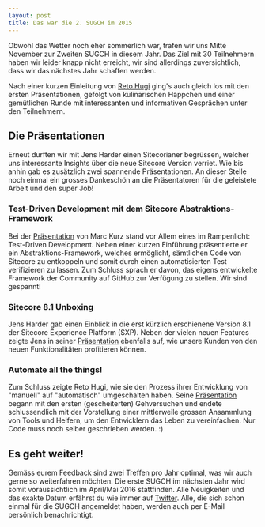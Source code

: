 ```yaml
---
layout: post
title: Das war die 2. SUGCH im 2015
---
```


Obwohl das Wetter noch eher sommerlich war, trafen wir uns Mitte November zur Zweiten SUGCH in diesem Jahr. Das Ziel mit 30 Teilnehmern haben wir leider knapp nicht erreicht, wir sind allerdings zuversichtlich, dass wir das nächstes Jahr schaffen werden.

Nach einer kurzen Einleitung von [Reto
Hugi](https://twitter.com/retohugi) ging's auch gleich los mit den ersten Präsentationen, gefolgt von kulinarischen Häppchen und einer gemütlichen Runde mit interessanten und informativen Gesprächen unter den Teilnehmern.

## Die Präsentationen
Erneut durften wir mit Jens Harder einen Sitecorianer begrüssen, welcher uns interessante Insights über die neue Sitecore Version verriet. Wie bis anhin gab es zusätzlich zwei spannende Präsentationen. An dieser Stelle noch einmal ein grosses Dankeschön an die Präsentatoren für die geleistete Arbeit und den super Job!

### Test-Driven Development mit dem Sitecore Abstraktions-Framework
Bei der [Präsentation](https://github.com/SUGCH/sugch.github.io/blob/master/assets/Marc-Kurz_Test-Driven-Development-mit-dem-Sitecore-Abstraktions-Framework.pdf) von Marc Kurz stand vor Allem eines im Rampenlicht: Test-Driven Development. Neben einer kurzen Einführung präsentierte er ein Abstraktions-Framework, welches ermöglicht, sämtlichen Code von Sitecore zu entkoppeln und somit durch einen automatisierten Test verifizieren zu lassen. Zum Schluss sprach er davon, das eigens entwickelte Framework der Community auf GitHub zur Verfügung zu stellen. Wir sind gespannt!

### Sitecore 8.1 Unboxing
Jens Harder gab einen Einblick in die erst kürzlich erschienene Version 8.1 der Sitecore Experience Platform (SXP). Neben der vielen neuen Features zeigte Jens in seiner [Präsentation](https://github.com/SUGCH/sugch.github.io/blob/master/assets/Jens-Harder__SXP-8.1-Unboxing.pdf) ebenfalls auf, wie unsere Kunden von den neuen Funktionalitäten profitieren können.

### Automate all the things!
Zum Schluss zeigte Reto Hugi, wie sie den Prozess ihrer Entwicklung von "manuell" auf "automatisch" umgeschalten haben. Seine [Präsentation](https://github.com/SUGCH/sugch.github.io/blob/master/assets/Reto-Hugi_Automate-all-the-things.pdf) begann mit den ersten (gescheiterten) Gehversuchen und endete schlussendlich mit der Vorstellung einer mittlerweile grossen Ansammlung von Tools und Helfern, um den Entwicklern das Leben zu vereinfachen. Nur Code muss noch selber geschrieben werden. :)

## Es geht weiter!
Gemäss eurem Feedback sind zwei Treffen pro Jahr optimal, was wir auch gerne so weiterfahren möchten. Die erste SUGCH im nächsten Jahr wird somit voraussichtlich im April/Mai 2016 stattfinden. Alle Neuigkeiten und das exakte Datum erfährst du wie immer auf [Twitter](https://twitter.com/sugch). Alle, die sich schon einmal für die SUGCH angemeldet haben, werden auch per E-Mail persönlich benachrichtigt.
